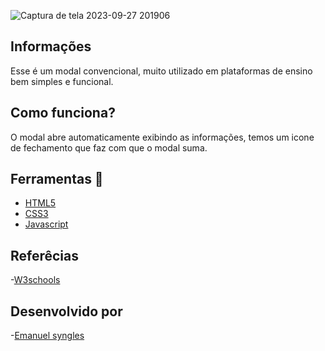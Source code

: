 ![Captura de tela 2023-09-27 201906](https://github.com/Emanuelsyngles/Modal-Javascript/assets/122393755/20922a55-ab4b-4276-92a2-cf42ea8f9c40)


 ## Informações
 Esse é um modal convencional, muito utilizado em plataformas de ensino bem simples e funcional.

 ## Como funciona?
 O modal abre automaticamente exibindo as informações, temos um icone de fechamento que faz com que o modal suma.

 ## Ferramentas 🔧
 - [HTML5](https://html.com/)
 - [CSS3](https://developer.mozilla.org/pt-BR/docs/Web/CSS)
- [Javascript](https://www.javascript.com/)

 ## Referêcias

 -[W3schools](https://www.w3schools.com/howto/howto_css_modals.asp)
 
 ## Desenvolvido por

 -[Emanuel syngles](https://www.linkedin.com/in/emanuel-syngles-464985248/)

